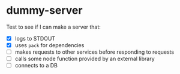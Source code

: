 # dummy-server

Test to see if I can make a server that:

- [x] logs to STDOUT
- [x] uses `pack` for dependencies
- [ ] makes requests to other services before responding to requests
- [ ] calls some node function provided by an external library
- [ ] connects to a DB
